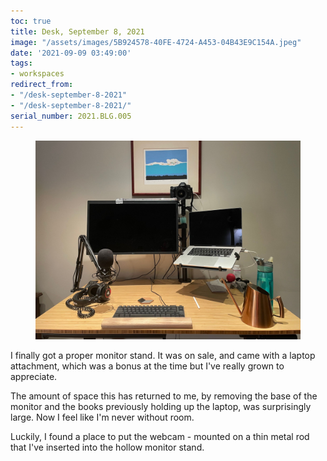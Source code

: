 ```yaml
---
toc: true
title: Desk, September 8, 2021
image: "/assets/images/5B924578-40FE-4724-A453-04B43E9C154A.jpeg"
date: '2021-09-09 03:49:00'
tags:
- workspaces
redirect_from:
- "/desk-september-8-2021"
- "/desk-september-8-2021/"
serial_number: 2021.BLG.005
---
```

<figure class="kg-card kg-image-card"><img src="/assets/images/5B924578-40FE-4724-A453-04B43E9C154A.jpeg" /></figure>

I finally got a proper monitor stand. It was on sale, and came with a laptop attachment, which was a bonus at the time but I've really grown to appreciate.

The amount of space this has returned to me, by removing the base of the monitor and the books previously holding up the laptop, was surprisingly large. Now I feel like I'm never without room.

Luckily, I found a place to put the webcam - mounted on a thin metal rod that I've inserted into the hollow monitor stand.

